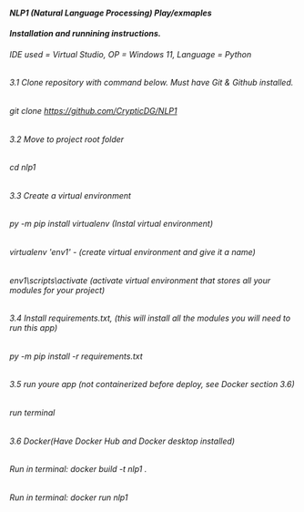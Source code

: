 #### *NLP1 (Natural Language Processing) Play/exmaples*
#### *Installation and runnining instructions.* 
###### IDE used = Virtual Studio, OP = Windows 11, Language = Python
###### 3.1 Clone repository with command below. Must have Git & Github installed.
###### git clone https://github.com/CrypticDG/NLP1
###### 3.2 Move to project root folder
###### cd nlp1
###### 3.3 Create a virtual environment
###### py -m pip install virtualenv (Instal virtual environment)
###### virtualenv 'env1' - (create virtual environment and give it a name)
###### env1\scripts\activate (activate virtual environment that stores all your modules for your project)
###### 3.4 Install requirements.txt, (this will install all the modules you will need to run this app)
###### py -m pip install -r requirements.txt
###### 3.5 run youre app  (not containerized before deploy, see Docker section 3.6)
###### run terminal
###### 3.6 Docker(Have Docker Hub and Docker desktop installed)
###### Run in terminal: docker build -t nlp1 .    
###### Run in terminal: docker run nlp1         

